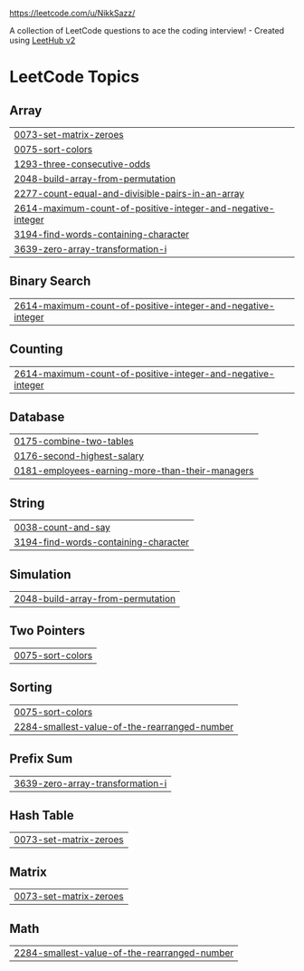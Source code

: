 https://leetcode.com/u/NikkSazz/

A collection of LeetCode questions to ace the coding interview! - Created using [LeetHub v2](https://github.com/arunbhardwaj/LeetHub-2.0)
<!---LeetCode Topics Start-->
# LeetCode Topics
## Array
|  |
| ------- |
| [0073-set-matrix-zeroes](https://github.com/NikkSazz/leetcode/tree/master/0073-set-matrix-zeroes) |
| [0075-sort-colors](https://github.com/NikkSazz/leetcode/tree/master/0075-sort-colors) |
| [1293-three-consecutive-odds](https://github.com/NikkSazz/leetcode/tree/master/1293-three-consecutive-odds) |
| [2048-build-array-from-permutation](https://github.com/NikkSazz/leetcode/tree/master/2048-build-array-from-permutation) |
| [2277-count-equal-and-divisible-pairs-in-an-array](https://github.com/NikkSazz/leetcode/tree/master/2277-count-equal-and-divisible-pairs-in-an-array) |
| [2614-maximum-count-of-positive-integer-and-negative-integer](https://github.com/NikkSazz/leetcode/tree/master/2614-maximum-count-of-positive-integer-and-negative-integer) |
| [3194-find-words-containing-character](https://github.com/NikkSazz/leetcode/tree/master/3194-find-words-containing-character) |
| [3639-zero-array-transformation-i](https://github.com/NikkSazz/leetcode/tree/master/3639-zero-array-transformation-i) |
## Binary Search
|  |
| ------- |
| [2614-maximum-count-of-positive-integer-and-negative-integer](https://github.com/NikkSazz/leetcode/tree/master/2614-maximum-count-of-positive-integer-and-negative-integer) |
## Counting
|  |
| ------- |
| [2614-maximum-count-of-positive-integer-and-negative-integer](https://github.com/NikkSazz/leetcode/tree/master/2614-maximum-count-of-positive-integer-and-negative-integer) |
## Database
|  |
| ------- |
| [0175-combine-two-tables](https://github.com/NikkSazz/leetcode/tree/master/0175-combine-two-tables) |
| [0176-second-highest-salary](https://github.com/NikkSazz/leetcode/tree/master/0176-second-highest-salary) |
| [0181-employees-earning-more-than-their-managers](https://github.com/NikkSazz/leetcode/tree/master/0181-employees-earning-more-than-their-managers) |
## String
|  |
| ------- |
| [0038-count-and-say](https://github.com/NikkSazz/leetcode/tree/master/0038-count-and-say) |
| [3194-find-words-containing-character](https://github.com/NikkSazz/leetcode/tree/master/3194-find-words-containing-character) |
## Simulation
|  |
| ------- |
| [2048-build-array-from-permutation](https://github.com/NikkSazz/leetcode/tree/master/2048-build-array-from-permutation) |
## Two Pointers
|  |
| ------- |
| [0075-sort-colors](https://github.com/NikkSazz/leetcode/tree/master/0075-sort-colors) |
## Sorting
|  |
| ------- |
| [0075-sort-colors](https://github.com/NikkSazz/leetcode/tree/master/0075-sort-colors) |
| [2284-smallest-value-of-the-rearranged-number](https://github.com/NikkSazz/leetcode/tree/master/2284-smallest-value-of-the-rearranged-number) |
## Prefix Sum
|  |
| ------- |
| [3639-zero-array-transformation-i](https://github.com/NikkSazz/leetcode/tree/master/3639-zero-array-transformation-i) |
## Hash Table
|  |
| ------- |
| [0073-set-matrix-zeroes](https://github.com/NikkSazz/leetcode/tree/master/0073-set-matrix-zeroes) |
## Matrix
|  |
| ------- |
| [0073-set-matrix-zeroes](https://github.com/NikkSazz/leetcode/tree/master/0073-set-matrix-zeroes) |
## Math
|  |
| ------- |
| [2284-smallest-value-of-the-rearranged-number](https://github.com/NikkSazz/leetcode/tree/master/2284-smallest-value-of-the-rearranged-number) |
<!---LeetCode Topics End-->
